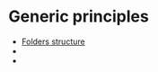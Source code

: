 # Generic principles
* [Folders structure](https://softwareengineering.stackexchange.com/questions/338597/folder-by-type-or-folder-by-feature)
* 
* 